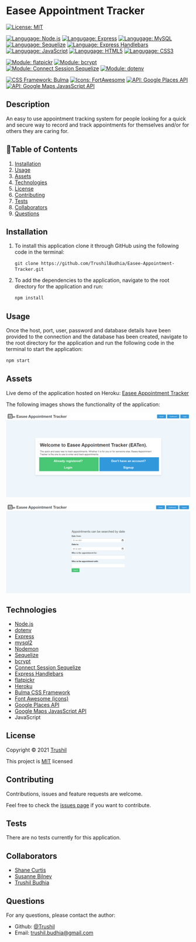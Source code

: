 # Easee Appointment Tracker 

[![License: MIT](https://img.shields.io/badge/License-MIT-brightgreen.svg)](https://opensource.org/licenses/MIT)

[![Langugage: Node.js](https://img.shields.io/badge/Language-Nodejs-blue.svg)](https://nodejs.org/en/docs/)
[![Langugage: Express](https://img.shields.io/badge/Language-Express-orange.svg)](https://expressjs.com/)
[![Langugage: MySQL](https://img.shields.io/badge/Language-MySQL-blueviolet.svg)](https://www.npmjs.com/package/mysql2)
[![Langugage: Sequelize](https://img.shields.io/badge/Language-Sequelize-green.svg)](https://sequelize.org/v5/index.html)
[![Language: Express Handlebars](https://img.shields.io/badge/Language-ExpressHandlebars-ff69b4.svg)](https://sequelize.org/v5/index.html)
[![Langugage: JavaScript](https://img.shields.io/badge/Language-JavaScript-brightgreen.svg)](https://www.javascript.com/)
[![Langugage: HTML5](https://img.shields.io/badge/Language-HTML5-yellow.svg)](https://developer.mozilla.org/en-US/docs/Glossary/HTML5)
[![Langugage: CSS3](https://img.shields.io/badge/Language-CSS3-informational.svg)](https://developer.mozilla.org/en-US/docs/Web/CSS)

[![Module: flatpickr](https://img.shields.io/badge/Module-flatpickr-critical.svg)](https://www.npmjs.com/package/flatpickr)
[![Module: bcrypt](https://img.shields.io/badge/Module-bcrypt-critical.svg)](https://www.npmjs.com/package/bcrypt)
[![Module: Connect Session Sequelize](https://img.shields.io/badge/Module-ConnectSessionSequelize-critical.svg)](https://www.npmjs.com/package/connect-session-sequelize)
[![Module: dotenv](https://img.shields.io/badge/Module-dotenv-critical.svg)](https://www.npmjs.com/package/dotenv)

[![CSS Framework: Bulma](https://img.shields.io/badge/CSS-Bulma-green.svg)](https://bulma.io/)
[![Icons: FortAwesome](https://img.shields.io/badge/Icons-FortAwesome-9cf.svg)](https://fortawesome.com/)
[![API: Google Places API](https://img.shields.io/badge/API-GooglePlacesAPI-blue.svg)](https://developers.google.com/maps/documentation/places/web-service/overview)
[![API: Google Maps JavasScript API](https://img.shields.io/badge/API-GoogleMapsJavaScriptAPI-blue.svg)](https://developers.google.com/maps/documentation/javascript/overview)

## Description

An easy to use appointment tracking system for people looking for a quick and secure way to record and track appointments for themselves and/or for others they are caring for.

## 📖Table of Contents
1. [Installation](#installation)
2. [Usage](#usage)
3. [Assets](#assets)
4. [Technologies](#Technologies)
5. [License](#license)
6. [Contributing](#contributing)
7. [Tests](#tests)
8. [Collaborators](#collaborators)
9. [Questions](#questions)

## Installation
1. To install this application clone it through GitHub using the following code in the terminal: 
    ``` 
    git clone https://github.com/TrushilBudhia/Easee-Appointment-Tracker.git
    ```
2. To add the dependencies to the application, navigate to the root directory for the application and run:
    ```js
    npm install
    ```
    
## Usage
Once the host, port, user, password and database details have been provided to the connection and the database has been created, navigate to the root directory for the application and run the following code in the terminal to start the application:
```js
npm start
```

## Assets
Live demo of the application hosted on Heroku: [Easee Appointment Tracker](https://easee-appointment-tracker.herokuapp.com/)

The following images shows the functionality of the application: 

![Easee Appointment Tracker screenshot of the homepage.](./assets/images/Easee-Appointment-Tracker-Preview-img-1.jpg)

![Easee Appointment Tracker screenshot of the search page.](./assets/images/Easee-Appointment-Tracker-Preview-img-2.jpg)

## Technologies
- [Node.js](https://nodejs.org/en/docs/)
- [dotenv](https://www.npmjs.com/package/dotenv)
- [Express](https://expressjs.com/)
- [mysql2](https://www.npmjs.com/package/mysql2)
- [Nodemon](https://www.npmjs.com/package/nodemon)
- [Sequelize](https://sequelize.org/v5/index.html)
- [bcrypt](https://www.npmjs.com/package/bcrypt)
- [Connect Session Sequelize](https://www.npmjs.com/package/connect-session-sequelize)
- [Express Handlebars](https://sequelize.org/v5/index.html)
- [flatpickr](https://www.npmjs.com/package/flatpickr)
- [Heroku](https://www.heroku.com/)
- [Bulma CSS Framework](https://bulma.io/)
- [Font Awesome (icons)](https://fontawesome.com/)
- [Google Places API](https://developers.google.com/maps/documentation/places/web-service/overview)
- [Google Maps JavasScript API](https://developers.google.com/maps/documentation/javascript/overview)
- JavaScript

## License
Copyright © 2021 [Trushil](https://github.com/TrushilBudhia)

This project is [MIT](./LICENSE) licensed

## Contributing
Contributions, issues and feature requests are welcome.

Feel free to check the [issues page](https://github.com/TrushilBudhia/Easee-Appointment-Tracker/issues) if you want to contribute.

## Tests
There are no tests currently for this application.

## Collaborators
* [Shane Curtis](https://github.com/ShaneCurtis84)
* [Susanne Bilney](https://github.com/Susanne85)
* [Trushil Budhia](https://github.com/TrushilBudhia)

## Questions
For any questions, please contact the author:

- Github: [@Trushil](https://github.com/TrushilBudhia)
- Email: trushil.budhia@gmail.com

